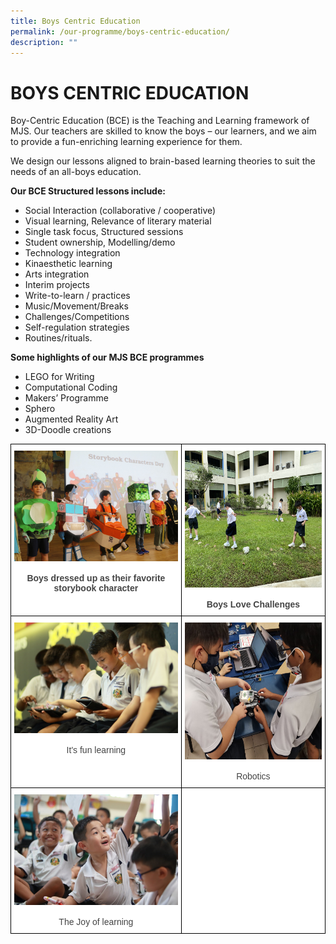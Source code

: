 ```yaml
---
title: Boys Centric Education
permalink: /our-programme/boys-centric-education/
description: ""
---
```

# **BOYS CENTRIC EDUCATION**

Boy-Centric Education (BCE) is the Teaching and Learning framework of MJS. Our teachers are skilled to know the boys – our learners, and we aim to provide a fun-enriching learning experience for them. 

We design our lessons aligned to brain-based learning theories to suit the needs of an all-boys education. 

**Our BCE Structured lessons include:**

*   Social Interaction (collaborative / cooperative)
*   Visual learning, Relevance of literary material
*   Single task focus, Structured sessions
*   Student ownership, Modelling/demo
*   Technology integration
*   Kinaesthetic learning
*   Arts integration
*   Interim projects
*   Write-to-learn / practices
*   Music/Movement/Breaks
*   Challenges/Competitions
*   Self-regulation strategies
*   Routines/rituals.

**Some highlights of our MJS BCE programmes**

*   LEGO for Writing
*   Computational Coding
*   Makers’ Programme
*   Sphero
*   Augmented Reality Art
*   3D-Doodle creations

<table style="border-collapse:collapse;border-spacing:0" class="tg"><thead><tr><th style="background-color:#FFF;border-color:black;border-style:solid;border-width:1px;color:#444;font-family:Arial, sans-serif;font-size:14px;font-weight:bold;overflow:hidden;padding:10px 5px;text-align:center;vertical-align:top;word-break:normal"><img src="/images/Boys%20dressed%20up%20as%20their%20favourite%20storybook%20character.jpg" alt="Boys dressed up as their favourite storybook character.JPG" width="266" height="177"><br><br>Boys dressed up as their favorite storybook character</th><th style="background-color:#FFF;border-color:black;border-style:solid;border-width:1px;color:#444;font-family:Arial, sans-serif;font-size:14px;font-weight:bold;overflow:hidden;padding:10px 5px;text-align:center;vertical-align:top;word-break:normal"><img src="/images/Boys%20Love%20Challenges.jpg" alt="Boys Love Challenges.JPG" width="292" height="219"><br><br>Boys Love Challenges</th></tr></thead><tbody><tr><td style="background-color:#FFF;border-color:black;border-style:solid;border-width:1px;color:#444;font-family:Arial, sans-serif;font-size:14px;overflow:hidden;padding:10px 5px;text-align:center;vertical-align:top;word-break:normal"><img src="/images/Its%20fun%20learning.jpg" alt="Its fun learning.JPG" width="266" height="177"><br><br>It's fun learning</td><td style="background-color:#FFF;border-color:black;border-style:solid;border-width:1px;color:#444;font-family:Arial, sans-serif;font-size:14px;overflow:hidden;padding:10px 5px;text-align:center;vertical-align:top;word-break:normal"><img src="/images/Robotics.jpeg" alt="Robotics.jpeg" width="292" height="219"><br><br>Robotics</td></tr><tr><td style="background-color:#FFF;border-color:black;border-style:solid;border-width:1px;color:#444;font-family:Arial, sans-serif;font-size:14px;overflow:hidden;padding:10px 5px;text-align:center;vertical-align:top;word-break:normal"><img src="/images/The%20Joy%20of%20learning.jpg" alt="The Joy of learning.JPG" width="266" height="177"><br><br>The Joy of learning</td><td style="background-color:#FFF;border-color:black;border-style:solid;border-width:1px;color:#444;font-family:Arial, sans-serif;font-size:14px;overflow:hidden;padding:10px 5px;text-align:center;vertical-align:top;word-break:normal"></td></tr></tbody></table>